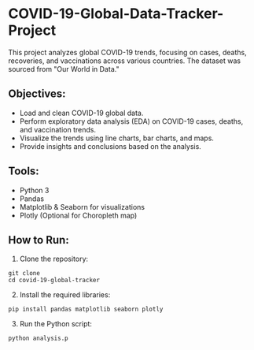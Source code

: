 # COVID-19-Global-Data-Tracker-Project

This project analyzes global COVID-19 trends, focusing on cases, deaths, recoveries, and vaccinations across various countries. The dataset was sourced from "Our World in Data."

## Objectives:
- Load and clean COVID-19 global data.
- Perform exploratory data analysis (EDA) on COVID-19 cases, deaths, and vaccination trends.
- Visualize the trends using line charts, bar charts, and maps.
- Provide insights and conclusions based on the analysis.

## Tools:
- Python 3
- Pandas
- Matplotlib & Seaborn for visualizations
- Plotly (Optional for Choropleth map)

## How to Run:
1. Clone the repository:
```
git clone
cd covid-19-global-tracker
```
2. Install the required libraries:
```
pip install pandas matplotlib seaborn plotly
```
3. Run the Python script:
```
python analysis.p
```